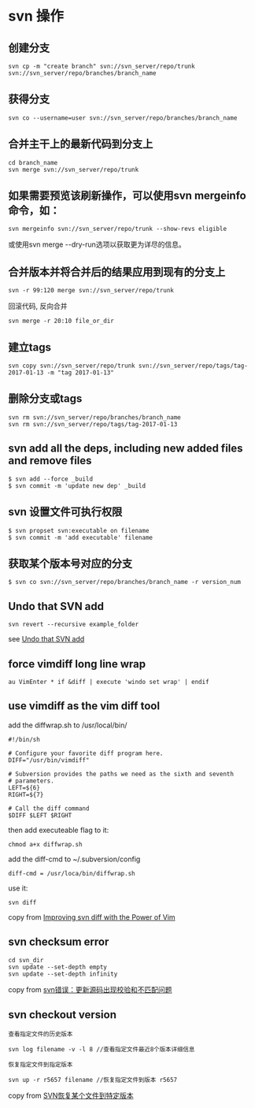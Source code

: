 # svn 操作
## 创建分支

```
svn cp -m "create branch" svn://svn_server/repo/trunk svn://svn_server/repo/branches/branch_name
```

## 获得分支

```
svn co --username=user svn://svn_server/repo/branches/branch_name
```

## 合并主干上的最新代码到分支上

```
cd branch_name
svn merge svn://svn_server/repo/trunk
```

## 如果需要预览该刷新操作，可以使用svn mergeinfo命令，如：

```
svn mergeinfo svn://svn_server/repo/trunk --show-revs eligible
```

或使用svn merge --dry-run选项以获取更为详尽的信息。

## 合并版本并将合并后的结果应用到现有的分支上

```
svn -r 99:120 merge svn://svn_server/repo/trunk
```
回滚代码, 反向合并

``` shell
svn merge -r 20:10 file_or_dir
```


## 建立tags

```
svn copy svn://svn_server/repo/trunk svn://svn_server/repo/tags/tag-2017-01-13 -m "tag 2017-01-13"
```


## 删除分支或tags

```
svn rm svn://svn_server/repo/branches/branch_name
svn rm svn://svn_server/repo/tags/tag-2017-01-13
```

## svn add all the deps, including new added files and remove files

```
$ svn add --force _build
$ svn commit -m 'update new dep' _build
```

## svn 设置文件可执行权限

``` shell
$ svn propset svn:executable on filename
$ svn commit -m 'add executable' filename
```

## 获取某个版本号对应的分支
``` shell
$ svn co svn://svn_server/repo/branches/branch_name -r version_num
```

## Undo that SVN add

``` shell
svn revert --recursive example_folder
```
see [Undo that SVN add](http://data.agaric.com/undo-svn-add)

## force vimdiff long line wrap

``` vim-script
au VimEnter * if &diff | execute 'windo set wrap' | endif
```

## use vimdiff as the vim diff tool
add the diffwrap.sh to /usr/local/bin/
``` shell
#!/bin/sh

# Configure your favorite diff program here.
DIFF="/usr/bin/vimdiff"

# Subversion provides the paths we need as the sixth and seventh
# parameters.
LEFT=${6}
RIGHT=${7}

# Call the diff command
$DIFF $LEFT $RIGHT
```
then add executeable flag to it:

``` shell
chmod a+x diffwrap.sh
```

add the diff-cmd to ~/.subversion/config

```
diff-cmd = /usr/loca/bin/diffwrap.sh
```
use it:

``` shell
svn diff
```
copy from [Improving svn diff with the Power of Vim](http://www.coreymaynard.com/blog/improving-svn-diff-with-the-power-of-vim/)

## svn checksum error

``` shell
cd svn_dir
svn update --set-depth empty
svn update --set-depth infinity
```
copy from [svn错误：更新源码出现校验和不匹配问题](https://blog.csdn.net/yyqasg/article/details/78788011)

## svn checkout version

``` shell
查看指定文件的历史版本

svn log filename -v -l 8 //查看指定文件最近8个版本详细信息

恢复指定文件到指定版本

svn up -r r5657 filename //恢复指定文件到版本 r5657
```
copy from [SVN恢复某个文件到特定版本](https://my.oschina.net/HeAlvin/blog/1522776)
